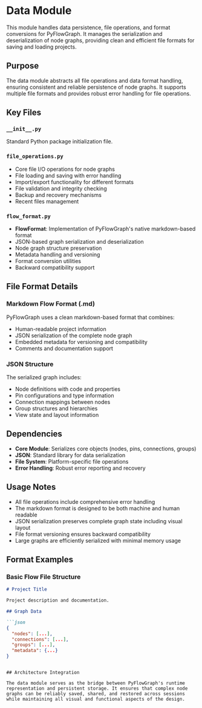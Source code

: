 # Data Module

This module handles data persistence, file operations, and format conversions for PyFlowGraph. It manages the serialization and deserialization of node graphs, providing clean and efficient file formats for saving and loading projects.

## Purpose

The data module abstracts all file operations and data format handling, ensuring consistent and reliable persistence of node graphs. It supports multiple file formats and provides robust error handling for file operations.

## Key Files

### `__init__.py`
Standard Python package initialization file.

### `file_operations.py`
- Core file I/O operations for node graphs
- File loading and saving with error handling
- Import/export functionality for different formats
- File validation and integrity checking
- Backup and recovery mechanisms
- Recent files management

### `flow_format.py`
- **FlowFormat**: Implementation of PyFlowGraph's native markdown-based format
- JSON-based graph serialization and deserialization
- Node graph structure preservation
- Metadata handling and versioning
- Format conversion utilities
- Backward compatibility support

## File Format Details

### Markdown Flow Format (.md)
PyFlowGraph uses a clean markdown-based format that combines:
- Human-readable project information
- JSON serialization of the complete node graph
- Embedded metadata for versioning and compatibility
- Comments and documentation support

### JSON Structure
The serialized graph includes:
- Node definitions with code and properties
- Pin configurations and type information
- Connection mappings between nodes
- Group structures and hierarchies
- View state and layout information

## Dependencies

- **Core Module**: Serializes core objects (nodes, pins, connections, groups)
- **JSON**: Standard library for data serialization
- **File System**: Platform-specific file operations
- **Error Handling**: Robust error reporting and recovery

## Usage Notes

- All file operations include comprehensive error handling
- The markdown format is designed to be both machine and human readable
- JSON serialization preserves complete graph state including visual layout
- File format versioning ensures backward compatibility
- Large graphs are efficiently serialized with minimal memory usage

## Format Examples

### Basic Flow File Structure
```markdown
# Project Title

Project description and documentation.

## Graph Data

```json
{
  "nodes": [...],
  "connections": [...],
  "groups": [...],
  "metadata": {...}
}
```
```

## Architecture Integration

The data module serves as the bridge between PyFlowGraph's runtime representation and persistent storage. It ensures that complex node graphs can be reliably saved, shared, and restored across sessions while maintaining all visual and functional aspects of the design.